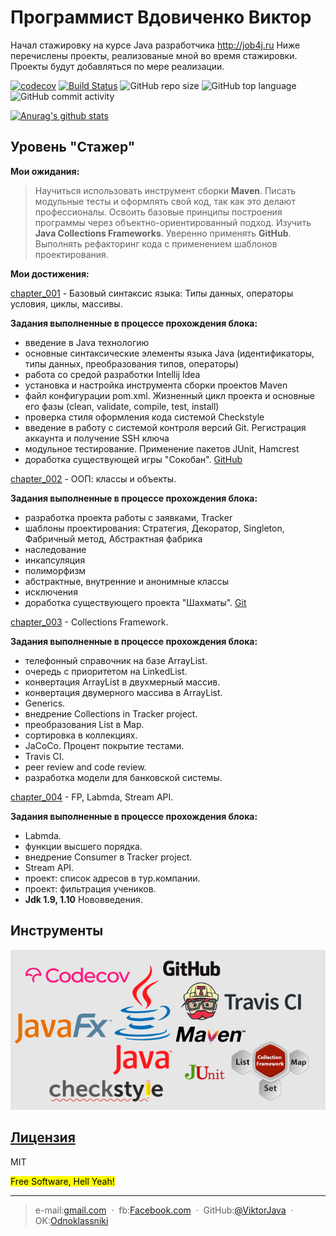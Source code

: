 # Программист Вдовиченко Виктор
Начал стажировку на курсе Java разработчика http://job4j.ru 
Ниже перечислены проекты, реализованые мной во время стажировки. 
Проекты будут добавляться по мере реализации.

[![codecov](https://codecov.io/gh/ViktorJava/job4j/branch/master/graph/badge.svg)](https://codecov.io/gh/ViktorJava/job4j)
[![Build Status](https://travis-ci.org/ViktorJava/job4j.svg?branch=master)](https://travis-ci.org/ViktorJava/job4j)
![GitHub repo size](https://img.shields.io/github/repo-size/ViktorJava/job4j)
![GitHub top language](https://img.shields.io/github/languages/top/ViktorJava/job4j)
![GitHub commit activity](https://img.shields.io/github/commit-activity/m/ViktorJava/job4j)

[![Anurag's github stats](https://github-readme-stats.vercel.app/api?username=ViktorJava)](https://github.com/anuraghazra/github-readme-stats)

## Уровень "Стажер"
**Мои ожидания:**
>Научиться использовать инструмент сборки **Maven**. Писать модульные тесты и оформлять свой код,
> так как это делают профессионалы. Освоить базовые принципы построения программы через 
>объектно-ориентированный подход. Изучить **Java Collections Frameworks**. 
>Уверенно применять **GitHub**. Выполнять рефакторинг кода с применением шаблонов проектирования.

**Мои достижения:**

[chapter_001](https://github.com/ViktorJava/job4j/tree/master/chapter_001) - Базовый синтаксис языка: Типы данных, 
операторы условия, циклы, массивы.
 
**Задания выполненные в процессе прохождения блока:**

* введение в Java технологию
* основные синтаксические элементы языка Java (идентификаторы, типы данных, преобразования типов, операторы)
* работа со средой разработки Intellij Idea
* установка и настройка инструмента сборки проектов Maven
* файл конфигурации pom.xml. Жизненный цикл проекта и основные его фазы (clean, validate, compile, test, install)
* проверка стиля оформления кода системой Checkstyle
* введение в работу с системой контроля версий Git. Регистрация аккаунта и получение SSH ключа
* модульное тестирование. Применение пакетов JUnit, Hamcrest
* доработка существующей игры "Сокобан". [GitHub](https://github.com/ViktorJava/games_oop_javafx)


[chapter_002](https://github.com/ViktorJava/job4j/tree/master/chapter_002) - ООП: классы и объекты.

**Задания выполненные в процессе прохождения блока:**
* разработка проекта работы с заявками, Tracker
* шаблоны проектирования: Стратегия, Декоратор, Singleton, Фабричный метод, Абстрактная фабрика
* наследование
* инкапсуляция
* полиморфизм
* абстрактные, внутренние и анонимные классы
* исключения
* доработка существующего проекта "Шахматы". 
[Git](https://github.com/ViktorJava/games_oop_javafx)

[chapter_003](https://github.com/ViktorJava/job4j/tree/master/chapter_003) - Collections Framework. 

**Задания выполненные в процессе прохождения блока:**
* телефонный справочник на базе ArrayList. 
* очередь с приоритетом на LinkedList.
* конвертация ArrayList в двухмерный массив.
* конвертация двумерного массива в ArrayList.
* Generics.
* внедрение Collections in Tracker project.
* преобразования List в Map.
* сортировка в коллекциях.
* JaCoCo. Процент покрытие тестами.
* Travis CI.
* peer review and code review.
* разработка модели для банковской системы.

[chapter_004](https://github.com/ViktorJava/job4j/tree/master/chapter_004) - FP, Labmda, Stream API.

**Задания выполненные в процессе прохождения блока:**
* Labmda. 
* функции высшего порядка. 
* внедрение Consumer в Tracker project.
* Stream API.
* проект: список адресов в тур.компании. 
* проект: фильтрация учеников.
* **Jdk 1.9, 1.10** Нововведения.

## Инструменты
![Algorithm schema](./images/title.png) 
	
## [Лицензия](https://github.com/ViktorJava/job4j/tree/master/LICENSE)
MIT

<mark>Free Software, Hell Yeah!</mark>

---

>e-mail:[gmail.com](mailto:gipsyscrew@gmail.com) &nbsp;&middot;&nbsp;
>fb:[Facebook.com](https://www.facebook.com/viktor.vdovichenko) &nbsp;&middot;&nbsp;
> GitHub:[@ViktorJava](https://github.com/ViktorJava) &nbsp;&middot;&nbsp;
> OK:[Odnoklassniki](https://ok.ru/profile/571539586668)

